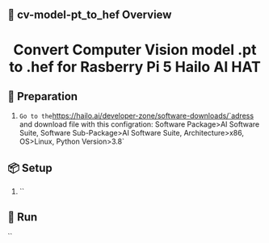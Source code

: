 ## 👀 cv-model-pt_to_hef Overview  
<h1 align="center">Convert Computer Vision model .pt to .hef for Rasberry Pi 5 Hailo AI HAT</h1>  

## 🔎 Preparation
1. `Go to the`https://hailo.ai/developer-zone/software-downloads/`adress and download file with this configration: Software Package>AI Software Suite, Software Sub-Package>AI Software Suite, Architecture>x86, OS>Linux, Python Version>3.8`


   


## 📦 Setup 
1. ``


## 🎉 Run  
``

